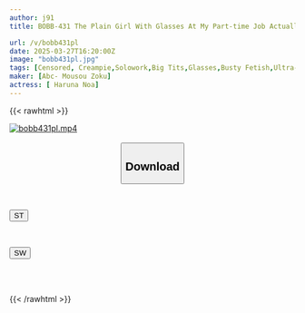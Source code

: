 ```yaml
---
author: j91
title: BOBB-431 The Plain Girl With Glasses At My Part-time Job Actually Has A Hidden Divine Breast And Likes Me. She's Also A Sexy Girl. I'll Make Her Lose Her Bones With My Dream Breast Play! Boin "Hazuki Noa" Box8

url: /v/bobb431pl
date: 2025-03-27T16:20:00Z
image: "bobb431pl.jpg"
tags: [Censored, Creampie,Solowork,Big Tits,Glasses,Busty Fetish,Ultra-Huge Tits	]
maker: [Abc- Mousou Zoku]
actress: [ Haruna Noa]
---
```



{{< rawhtml >}}

<div class="video" data-videoid="7RqOJDQVX8SAr2R">
    <a href="javascript:;">
        <img src="/v/bobb431pl/bobb431pl.jpg" width="WIDTH" height="HEIGHT" alt="bobb431pl.mp4" loading="lazy">
    </a>
</div>

<script type="text/javascript" src="https://j91.asia/asset/on-demand-st.js"></script>

<br>
  <link rel="stylesheet" href="https://j91.asia/asset/bs5.css">
  
  <center>
  <button class="btn btn-primary" type="button" data-bs-toggle="collapse" data-bs-target=".multi-collapse" aria-expanded="false" aria-controls="multiCollapseExample1 multiCollapseExample2"><h2>Download</h2></button></center>
</p>
<div class="row">
  <div class="col">
    <div class="collapse multi-collapse" id="multiCollapseExample1">
      <div class="card card-body">
	      	      <br>
<div class="buttons">  
<p><a href="/v/bobb431pl/st.html" target="_blank"><button class="btn-hover color-3"><i class="fa fa-download"></i> ST</button></a></p></div>
    </div>
  </div>
</div>
  <div class="col">
    <div class="collapse multi-collapse" id="multiCollapseExample2">
      <div class="card card-body">
	      <br>
<div class="buttons">
<p><a href="/v/bobb431pl/sw.html" target="_blank"><button class="btn-hover color-2"><i class="fa fa-download"></i> SW</button></a></p></div>
<br><br>
      </div>
    </div>
  </div>
</div>

{{< /rawhtml >}}